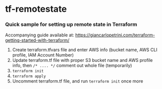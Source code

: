 # tf-remotestate

### Quick sample for setting up remote state in Terraform

Accompanying guide available at: https://giancarlopetrini.com/terraform-getting-started-with-terraform/

1. Create terraform.tfvars file and enter AWS info (bucket name, AWS CLI profile, IAM Account Number)
2. Update terraform.tf file with proper S3 bucket name and AWS profile info, then `/* .... */` comment out whole file (temporarily)
3. `terraform init`
4. `terraform apply`
5. Uncomment terraform.tf file, and run `terraform init` once more